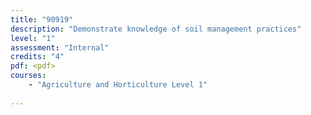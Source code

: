 ```yaml
---
title: "90919"
description: "Demonstrate knowledge of soil management practices"
level: "1"
assessment: "Internal"
credits: "4"
pdf: <pdf>
courses:
    - "Agriculture and Horticulture Level 1"
    
---
```

